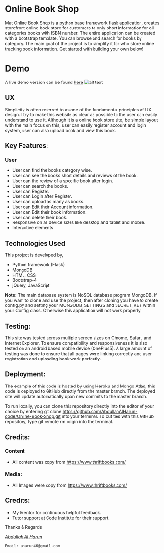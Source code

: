# Online Book Shop

Mat Online Book Shop is a python base framework flask application, creates storefront online book store for customers to only short information for all categories books with ISBN number. The entire application can be created with a bootstrap template.
You can browse and search for books by category. The main goal of the project is to simplify it for who store online tracking book information. Get started with building your own below!  

# Demo
A live demo version can be found [here](http://mat-online-book-shop.herokuapp.com/)
![alt text](https://i.ibb.co/qNdTnbZ/responsive.png "Demo")


## UX
Simplicity is often referred to as one of the fundamental principles of UX design. I try to make this website as clear as possible to the user can easily understand to use it. Although it is a online book store site, be simple layout with the main focus on this, user can easily register account and login system, user can also upload book and view this book.

## Key Features:
### User
- User can find the books category wise.
- User can see the books short details and reviews of the book.
- User can the review of a specific book after login.
- User can search the books.
- User can Register.
- User can Login after Register.
- User can upload as many as books.
- User can Edit their Account information.
- User can Edit their book information.
- User can delete their book.
- Responsive on all device sizes like desktop and tablet and mobile.
- Interactive elements

## Technologies Used
This project is developed by,
- Python framework (Flask)
- MongoDB
- HTML, CSS
- Bootstrap-4
- jQuery, JavaScript

**Note:** The main database system is NoSQL database program MongoDB. If you want to clone and use the project, then after cloning you have to create config.py and setting your MONGODB_SETTINGS and SECRET_KEY within your Config class. Otherwise this application will not work properly.

## Testing:
This site was tested across multiple screen sizes on Chrome, Safari, and Internet Explorer. To ensure compatibility and responsiveness it is also tested on an android based mobile device (OnePlus5). A large amount of testing was done to ensure that all pages were linking correctly and user registration and uploading book work perfectly.

## Deployment:
The example of this code is hosted by using Heroku and Mongo Atlas, this code is deployed to GitHub directly from the master branch. The deployed site will update automatically upon new commits to the master branch.

To run locally, you can clone this repository directly into the editor of your choice by entering git clone https://github.com/AbdullahAlHarun-code/Online-Book-Shop.git into your terminal. To cut ties with this GitHub repository, type git remote rm origin into the terminal.

## Credits:
### Content

-   All content was copy from  https://www.thriftbooks.com/

### Media:
-   All Images were copy from  https://www.thriftbooks.com/

## Credits:
-   My Mentor for continuous helpful feedback.
-   Tutor support at Code Institute for their support.

Thanks & Regards

*[Abdullah Al Harun](https://abdullahalharun-code.github.io/Resume/index.html)*

`Email: aharun46@gmail.com`
